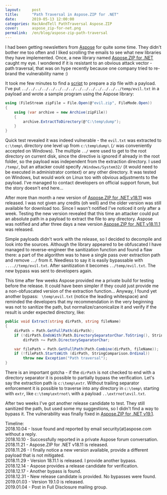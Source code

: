 ```yaml
---
layout:     post
title:      "Path Traversal in Aspose.ZIP for .NET"
date:       2019-05-13 12:00:00
categories: HackAndTell PathTraversal Aspose.ZIP
cover:      aspose_zip-for-net.png
permalink:  /en/blog/aspose-zip-path-traversal
---
```

I had been getting newsletters from [Aspose](https://www.aspose.com/) for quite some time. They didn't bother me too often and I liked scrolling the emails to see what new libraries they have implemented. Once, a new library named [Aspose.ZIP for .NET](https://products.aspose.com/zip/net) caught my eye. I wondered if it is resistant to an obvious attack vector - path traversal, that was on hype recently because one company tried to re-brand the vulnerability name :)

It took me few minutes to find a [script](https://github.com/ptoomey3/evilarc) to prepare a zip file with a payload. I've put `../../../../../../../../../../../../../../../temp/evil.txt` in a payload and wrote a sample program using the Aspose library:
```cs
using (FileStream zipFile = File.Open(@"evil.zip", FileMode.Open))
{
    using (var archive = new Archive(zipFile))
    {
        archive.ExtractToDirectory(@"C:\temp\dump");
    }
}
```
Quick test revealed it was indeed vulnerable - the `evil.txt` was extracted to `c:\temp\` directory one level up from `c:\temp\dump\` (`/` was conveniently accepted on Windows). The multiple `../` were used to get to the root directory on current disk, since the directive is ignored if already in the root folder, so the payload was independent from the extraction directory. I used `/temp/`, but an attacker could specify `/Windows/System32/` (it would need to be executed in administrator context) or any other directory. It was tested on Windows, but would work on Linux too with obvious adjustments to the payload. I've managed to contact developers on official support forum, but the story doesn't end here...

After more than month a new version of [Aspose.ZIP for .NET v18.11](https://docs.aspose.com/display/zipnet/Aspose.ZIP+for+.NET+18.11+Release+Notes) was released. I was not given any credits (oh well) and the older version was still available for download too. Since I wasn't notified I've noticed it only after a week. Testing the new version revealed that this time an attacker could put an absolute path in a payload to extract the file to any directory. Aspose was notified and after three days a new version [Aspose.ZIP for .NET v18.11.1](https://docs.aspose.com/display/zipnet/Aspose.ZIP+for+.NET+18.11.1+Release+Notes) was released.

Simple payloads didn't work with the release, so I decided to decompile and look into the sources. Although the library appeared to be obfuscated I have managed to reverse-engineer the sanitization function and found a flaw there: a part of the algorithm was to have a single pass over extraction path and remove `../` from it. Needless to say it is easily bypassable with `....//temp/evil.txt`. After sanitization it becomes `../temp/evil.txt`. The new bypass was sent to developers again.

This time after few weeks Aspose provided me a private build for testing before the release. It could have been simpler if they could just provide me a non-obfuscated version of the extraction function... Anyway, I found yet another bypass: ` \temp\evil.txt` (notice the leading whitespace) and reminded the developers that my recommendation in the very beginning was not to sanitize the path, but normalize/canonicalize it and verify if the result is under expected directory, like:
```cs
public void Extract(string dirPath, string fileName)
{
    dirPath = Path.GetFullPath(dirPath);
    if (!dirPath.EndsWith(Path.DirectorySeparatorChar.ToString(), StringComparison.Ordinal))
        dirPath += Path.DirectorySeparatorChar;

    var filePath = Path.GetFullPath(Path.Combine(dirPath, fileName));
    if (!filePath.StartsWith (dirPath, StringComparison.Ordinal))
        throw new Exception("Path traversal");
}
```
There is an important gotcha - if the `dirPath` is not checked to end with a directory separator it is possible to partially bypass the verification. Let's say the extraction path is `c:\temp\extr`. Without trailing separator enforcement it is possible to traverse into any directory in `c:\temp\` starting with `extr`, like `c:\temp\extrnot\` with a payload `..\extrnot\evil.txt`.

After two weeks I've got another release candidate to test. They still sanitized the path, but used some my suggestions, so I didn't find a way to bypass it. The vulnerability was finally fixed in [Aspose.ZIP for .NET v19.1](https://docs.aspose.com/display/zipnet/Aspose.ZIP+for+.NET+19.1+Release+Notes).

Timeline:  
2018.10.04 - Issue found and reported by email security(at)aspose.com without a reply.  
2018.10.10 - Successfully reported in a private Aspose forum conversation.  
2018.11.21 - Aspose.ZIP for .NET v18.11 is released.  
2018.11.26 - I finally notice a new version available, provide a different payload that is not mitigated.  
2018.11.29 - Version 18.11.1 is released. I provide another bypass.  
2018.12.14 - Aspose provides a release candidate for verification.  
2018.12.17 - Another bypass is found.  
2018.12.31 - New release candidate is provided. No bypasses were found.  
2019.01.03 - Version 19.1.0 is released.  
2019.01.04 - Post in Full Disclosure mailing group.  